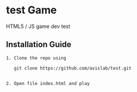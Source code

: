 # test Game

HTML5 / JS game dev test

## Installation Guide

    1. Clone the repo using

       git clone https://github.com/avislab/test.git


    2. Open file index.html and play
